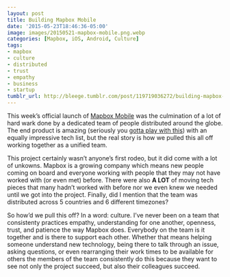 ```yaml
---
layout: post
title: Building Mapbox Mobile
date: '2015-05-23T18:46:36-05:00'
image: images/20150521-mapbox-mobile.png.webp
categories: [Mapbox, iOS, Android, Culture]
tags:
- mapbox
- culture
- distributed
- trust
- empathy
- business
- startup
tumblr_url: http://bleege.tumblr.com/post/119719036272/building-mapbox-mobile
---
```

<!--excerpt.start-->
This week’s official launch of [Mapbox Mobile](https://techcrunch.com/2015/05/21/mapbox-takes-on-apple-with-an-sdk-to-put-maps-into-ios-apps/) was the culmination of a lot of hard wark done by a dedicated team of people distributed around the globe.  The end product is amazing (seriously you [gotta play with this](https://www.mapbox.com/mobile/)) with an equally impressive tech list, but the real story is how we pulled this all off working together as a unified team.
<!--excerpt.end-->

This project certainly wasn’t anyone’s first rodeo, but it did come with a lot of unkowns.  Mapbox is a growing company which means new people coming on board and everyone working with people that they may not have worked with (or even met) before.  There were also **A LOT** of moving tech pieces that many hadn’t worked with before nor we even knew we needed until we got into the project.  Finally, did I mention that the team was distributed across 5 countries and 6 different timezones?

So how’d we pull this off?  In a word: culture.  I’ve never been on a team that consistenty practices empathy, understanding for one another, openness, trust, and patience the way Mapbox does. Everybody on the team is it together and is there to support each other.  Whether that means helping someone understand new technology, being there to talk through an issue, asking questions, or even rearranging their work times to be available for others the members of the team consistently do this because they want to see not only the project succeed, but also their colleagues succeed.
